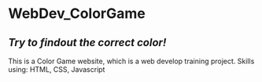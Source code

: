 # WebDev_ColorGame
## _Try to findout the correct color!_

This is a Color Game website, which is a web develop training project.
Skills using: HTML, CSS, Javascript
